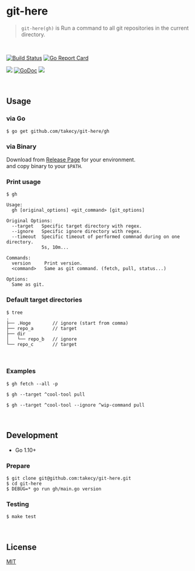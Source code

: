 # git-here

> `git-here(gh)` is Run a command to all git repositories in the current directory.

<br/>

[![Build Status](https://travis-ci.org/takecy/git-here.svg?branch=master)](https://travis-ci.org/takecy/git-here)
[![Go Report Card](https://goreportcard.com/badge/github.com/takecy/git-here)](https://goreportcard.com/report/github.com/takecy/git-here)

![](https://img.shields.io/badge/golang-1.10.2-blue.svg?style=flat-square)
[![GoDoc](https://img.shields.io/badge/godoc-reference-blue.svg?style=flat-square)](https://godoc.org/github.com/takecy/git-here)
![](https://img.shields.io/badge/license-MIT-blue.svg?style=flat-square)

<br/>

## Usage
### via Go
```shell
$ go get github.com/takecy/git-here/gh
```
### via Binary  
Download from [Release Page](https://github.com/takecy/git-here/releases) for your environment.  
and copy binary to your `$PATH`.

### Print usage
```
$ gh

Usage:
  gh [original_options] <git_command> [git_options]

Original Options:
  --target   Specific target directory with regex.
  --ignore   Specific ignore directory with regex.
  --timeout  Specific timeout of performed commnad during on one directory.
             5s, 10m...

Commands:
  version     Print version.
  <command>   Same as git command. (fetch, pull, status...)

Options:
  Same as git.
```

### Default target directories
```shell
$ tree
.
├── .Hoge        // ignore (start from comma)
├── repo_a       // target
├── dir
│   └── repo_b   // ignore
└── repo_c       // target
```

<br/>

### Examples
```shell
$ gh fetch --all -p
```
```shell
$ gh --target ^cool-tool pull
```
```shell
$ gh --target ^cool-tool --ignore ^wip-command pull
```

<br/>

## Development

* Go 1.10+

### Prepare
```
$ git clone git@github.com:takecy/git-here.git
$ cd git-here
$ DEBUG=* go run gh/main.go version
```

### Testing
```
$ make test
```

<br/>

## License
[MIT](./LICENSE)
